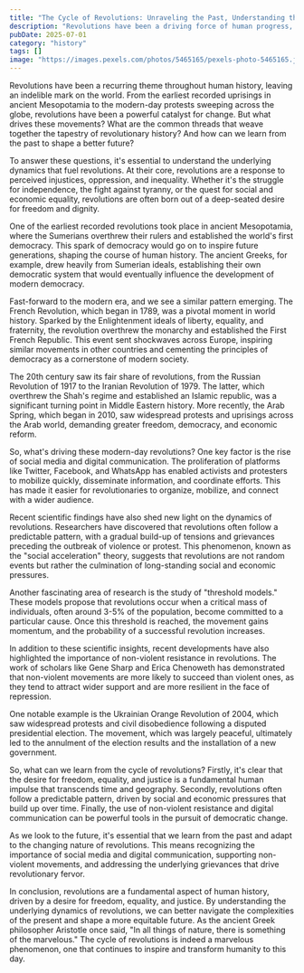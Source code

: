 ```yaml
---
title: "The Cycle of Revolutions: Unraveling the Past, Understanding the Present, and Shaping the Future"
description: "Revolutions have been a driving force of human progress, shaping the course of history and transforming societies. From the ancient world to modern times, revolutions have been sparked by a desire for change, freedom, and equality. This article delves into the historical significance of revolutions, examining recent developments and scientific findings that shed new light on these pivotal events."
pubDate: 2025-07-01
category: "history"
tags: []
image: "https://images.pexels.com/photos/5465165/pexels-photo-5465165.jpeg?auto=compress&cs=tinysrgb&h=650&w=940"
---
```


Revolutions have been a recurring theme throughout human history, leaving an indelible mark on the world. From the earliest recorded uprisings in ancient Mesopotamia to the modern-day protests sweeping across the globe, revolutions have been a powerful catalyst for change. But what drives these movements? What are the common threads that weave together the tapestry of revolutionary history? And how can we learn from the past to shape a better future?

To answer these questions, it's essential to understand the underlying dynamics that fuel revolutions. At their core, revolutions are a response to perceived injustices, oppression, and inequality. Whether it's the struggle for independence, the fight against tyranny, or the quest for social and economic equality, revolutions are often born out of a deep-seated desire for freedom and dignity.

One of the earliest recorded revolutions took place in ancient Mesopotamia, where the Sumerians overthrew their rulers and established the world's first democracy. This spark of democracy would go on to inspire future generations, shaping the course of human history. The ancient Greeks, for example, drew heavily from Sumerian ideals, establishing their own democratic system that would eventually influence the development of modern democracy.

Fast-forward to the modern era, and we see a similar pattern emerging. The French Revolution, which began in 1789, was a pivotal moment in world history. Sparked by the Enlightenment ideals of liberty, equality, and fraternity, the revolution overthrew the monarchy and established the First French Republic. This event sent shockwaves across Europe, inspiring similar movements in other countries and cementing the principles of democracy as a cornerstone of modern society.

The 20th century saw its fair share of revolutions, from the Russian Revolution of 1917 to the Iranian Revolution of 1979. The latter, which overthrew the Shah's regime and established an Islamic republic, was a significant turning point in Middle Eastern history. More recently, the Arab Spring, which began in 2010, saw widespread protests and uprisings across the Arab world, demanding greater freedom, democracy, and economic reform.

So, what's driving these modern-day revolutions? One key factor is the rise of social media and digital communication. The proliferation of platforms like Twitter, Facebook, and WhatsApp has enabled activists and protesters to mobilize quickly, disseminate information, and coordinate efforts. This has made it easier for revolutionaries to organize, mobilize, and connect with a wider audience.

Recent scientific findings have also shed new light on the dynamics of revolutions. Researchers have discovered that revolutions often follow a predictable pattern, with a gradual build-up of tensions and grievances preceding the outbreak of violence or protest. This phenomenon, known as the "social acceleration" theory, suggests that revolutions are not random events but rather the culmination of long-standing social and economic pressures.

Another fascinating area of research is the study of "threshold models." These models propose that revolutions occur when a critical mass of individuals, often around 3-5% of the population, become committed to a particular cause. Once this threshold is reached, the movement gains momentum, and the probability of a successful revolution increases.

In addition to these scientific insights, recent developments have also highlighted the importance of non-violent resistance in revolutions. The work of scholars like Gene Sharp and Erica Chenoweth has demonstrated that non-violent movements are more likely to succeed than violent ones, as they tend to attract wider support and are more resilient in the face of repression.

One notable example is the Ukrainian Orange Revolution of 2004, which saw widespread protests and civil disobedience following a disputed presidential election. The movement, which was largely peaceful, ultimately led to the annulment of the election results and the installation of a new government.

So, what can we learn from the cycle of revolutions? Firstly, it's clear that the desire for freedom, equality, and justice is a fundamental human impulse that transcends time and geography. Secondly, revolutions often follow a predictable pattern, driven by social and economic pressures that build up over time. Finally, the use of non-violent resistance and digital communication can be powerful tools in the pursuit of democratic change.

As we look to the future, it's essential that we learn from the past and adapt to the changing nature of revolutions. This means recognizing the importance of social media and digital communication, supporting non-violent movements, and addressing the underlying grievances that drive revolutionary fervor.

In conclusion, revolutions are a fundamental aspect of human history, driven by a desire for freedom, equality, and justice. By understanding the underlying dynamics of revolutions, we can better navigate the complexities of the present and shape a more equitable future. As the ancient Greek philosopher Aristotle once said, "In all things of nature, there is something of the marvelous." The cycle of revolutions is indeed a marvelous phenomenon, one that continues to inspire and transform humanity to this day.